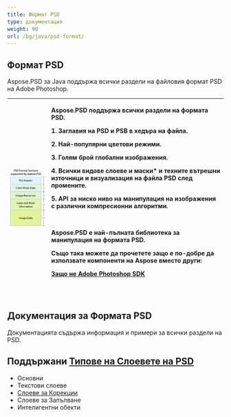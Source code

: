 ```yaml
---
title: Формат PSD
type: документация
weight: 90
url: /bg/java/psd-format/
---
```


## **Формат PSD**
Aspose.PSD за Java поддържа всички раздели на файловия формат PSD на Adobe Photoshop.

|![todo:image_alt_text](psd-file_1.png)|<p>Aspose.PSD поддържа всички раздели на формата PSD.</p><p>1. Заглавия на PSD и PSB в хедъра на файла.</p><p>2. Най-популярни цветови режими.</p><p>3. Голям брой глобални изображения.</p><p>4. Всички видове слоеве и маски* и техните вътрешни източници и визуализация на файла PSD след промените.</p><p>5. API за ниско ниво на манипулация на изображения с различни компресионни алгоритми.</p><p> </p><p>Aspose.PSD е най-пълната библиотека за манипулация на формата PSD.</p><p>Също така можете да прочетете защо е по-добре да използвате компоненти на Aspose вместо други:</p><p>[Защо не Adobe Photoshop SDK](/psd/bg/java/why-not-adobe-photoshop-sdk-html/)</p><p> </p>|
| :- | :- |

## **Документация за Формата PSD**
Документацията съдържа информация и примери за всички раздели на PSD.

## **Поддържани [Типове на Слоевете на PSD](/bg/java/layer-types/)**

- Основни
- Текстови слоеве
- [Слоеве за Корекции](/bg/java/layer-types/adjustment-layer/)
- Слоеве за Запълване
- Интелигентни обекти
